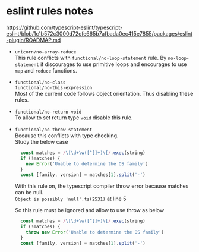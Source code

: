 # eslint rules notes

https://github.com/typescript-eslint/typescript-eslint/blob/1c1b572c3000d72cfe665b7afbada0ec415e7855/packages/eslint-plugin/ROADMAP.md

- `unicorn/no-array-reduce`  
  This rule conflicts with `functional/no-loop-statement` rule. By `no-loop-statement` it discourages to use primitive loops and encourages to use `map` and `reduce` functions.

- 
  `functional/no-class`  
  `functional/no-this-expression`  
  Most of the current code follows object orientation. Thus disabling these rules.

- `functional/no-return-void`  
  To allow to set return type `void` disable this rule.

- `functional/no-throw-statement`  
  Because this conflicts with type checking.  
  Study the below case

  ```typescript
    const matches = /\[\d+\w([^[]+)\[/.exec(string)
    if (!matches) {
      new Error('Unable to determine the OS family')
    }
    const [family, version] = matches[1].split('-')
  ```

  With this rule on, the typescript compiler throw error because matches can be null.  
  `Object is possibly 'null'.ts(2531)` at line 5

  So this rule must be ignored and allow to use throw as below

  ```typescript
    const matches = /\[\d+\w([^[]+)\[/.exec(string)
    if (!matches) {
      throw new Error('Unable to determine the OS family')
    }
    const [family, version] = matches[1].split('-')
  ```

